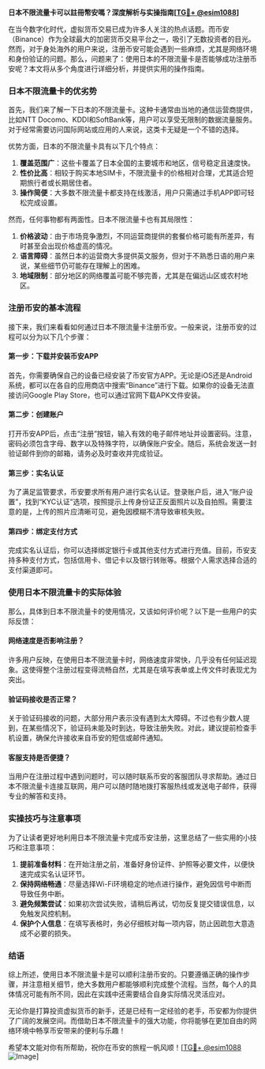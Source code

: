 **日本不限流量卡可以註冊幣安嗎？深度解析与实操指南[[TG💪+ @esim1088](https://t.me/s/esim1088)]**

在当今数字化时代，虚拟货币交易已成为许多人关注的热点话题。而币安（Binance）作为全球最大的加密货币交易平台之一，吸引了无数投资者的目光。然而，对于身处海外的用户来说，注册币安可能会遇到一些麻烦，尤其是网络环境和身份验证的问题。那么，问题来了：使用日本的不限流量卡是否能够成功注册币安呢？本文将从多个角度进行详细分析，并提供实用的操作指南。

### 日本不限流量卡的优劣势

首先，我们来了解一下日本的不限流量卡。这种卡通常由当地的通信运营商提供，比如NTT Docomo、KDDI和SoftBank等，用户可以享受无限制的数据流量服务。对于经常需要访问国际网站或应用的人来说，这类卡无疑是一个不错的选择。

优势方面，日本的不限流量卡具有以下几个特点：
1. **覆盖范围广**：这些卡覆盖了日本全国的主要城市和地区，信号稳定且速度快。
2. **性价比高**：相较于购买本地SIM卡，不限流量卡的价格相对合理，尤其适合短期旅行者或长期居住者。
3. **操作简便**：大多数不限流量卡都支持在线激活，用户只需通过手机APP即可轻松完成设置。

然而，任何事物都有两面性。日本不限流量卡也有其局限性：
1. **价格波动**：由于市场竞争激烈，不同运营商提供的套餐价格可能有所差异，有时甚至会出现价格虚高的情况。
2. **语言障碍**：虽然日本的运营商大多提供英文服务，但对于不熟悉日语的用户来说，某些细节仍可能存在理解上的困难。
3. **地域限制**：部分地区的网络覆盖可能不够完善，尤其是在偏远山区或农村地区。

### 注册币安的基本流程

接下来，我们来看看如何通过日本不限流量卡注册币安。一般来说，注册币安的过程可以分为以下几个步骤：

#### 第一步：下载并安装币安APP
首先，你需要确保自己的设备已经安装了币安官方APP。无论是iOS还是Android系统，都可以在各自的应用商店中搜索“Binance”进行下载。如果你的设备无法直接访问Google Play Store，也可以通过官网下载APK文件安装。

#### 第二步：创建账户
打开币安APP后，点击“注册”按钮，输入有效的电子邮件地址并设置密码。注意，密码必须包含字母、数字以及特殊字符，以确保账户安全。随后，系统会发送一封验证邮件到你的邮箱，请务必及时查收并完成验证。

#### 第三步：实名认证
为了满足监管要求，币安要求所有用户进行实名认证。登录账户后，进入“账户设置”，找到“KYC认证”选项，按照提示上传身份证正反面照片以及自拍照。需要注意的是，上传的照片应清晰可见，避免因模糊不清导致审核失败。

#### 第四步：绑定支付方式
完成实名认证后，你可以选择绑定银行卡或其他支付方式进行充值。目前，币安支持多种支付方式，包括信用卡、借记卡以及银行转账等。根据个人需求选择合适的支付渠道即可。

### 使用日本不限流量卡的实际体验

那么，具体到日本不限流量卡的使用情况，又该如何评价呢？以下是一些用户的实际反馈：

#### 网络速度是否影响注册？
许多用户反映，在使用日本不限流量卡时，网络速度非常快，几乎没有任何延迟现象。这使得整个注册过程变得流畅自然，尤其是在填写表单或上传文件时表现尤为突出。

#### 验证码接收是否正常？
关于验证码接收的问题，大部分用户表示没有遇到太大障碍。不过也有少数人提到，在某些情况下，验证码未能及时到达，导致注册失败。对此，建议提前检查手机设置，确保允许接收来自币安的短信或邮件通知。

#### 客服支持是否便捷？
当用户在注册过程中遇到问题时，可以随时联系币安的客服团队寻求帮助。通过日本不限流量卡连接互联网，用户可以随时随地拨打客服热线或发送电子邮件，获得专业的解答和支持。

### 实操技巧与注意事项

为了让读者更好地利用日本不限流量卡完成币安注册，这里总结了一些实用的小技巧和注意事项：

1. **提前准备材料**：在开始注册之前，准备好身份证件、护照等必要文件，以便快速完成实名认证环节。
2. **保持网络畅通**：尽量选择Wi-Fi环境稳定的地点进行操作，避免因信号中断而导致任务中断。
3. **避免频繁尝试**：如果初次尝试失败，请稍后再试，切勿反复提交错误信息，以免触发风控机制。
4. **保护个人信息**：在填写表格时，务必仔细核对每一项内容，防止因疏忽大意造成不必要的损失。

### 结语

综上所述，使用日本不限流量卡是可以顺利注册币安的。只要遵循正确的操作步骤，并注意相关细节，绝大多数用户都能够顺利完成整个流程。当然，每个人的具体情况可能有所不同，因此在实践中还需要结合自身实际情况灵活应对。

无论你是打算投资虚拟货币的新手，还是已经有一定经验的老手，币安都为你提供了广阔的发展空间。而借助日本不限流量卡的强大功能，你将能够在更加自由的网络环境中畅享币安带来的便利与乐趣！

希望本文能对你有所帮助，祝你在币安的旅程一帆风顺！[[TG💪+ @esim1088](https://t.me/s/esim1088) ![Image](https://i.postimg.cc/4NQfJmqS/Snipaste-2025-05-13-00-14-12.png)]